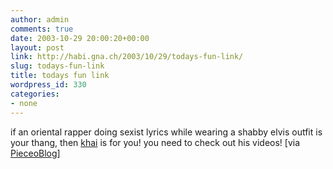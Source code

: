 ```yaml
---
author: admin
comments: true
date: 2003-10-29 20:00:20+00:00
layout: post
link: http://habi.gna.ch/2003/10/29/todays-fun-link/
slug: todays-fun-link
title: todays fun link
wordpress_id: 330
categories:
- none
---
```


if an oriental rapper doing sexist lyrics while wearing a shabby elvis outfit is your thang, then [khai](http://www.y2khai.com/) is for you!
you need to check out his videos!
[via [PieceoBlog](http://www.web-laun.ch/pieceoBlog/)]
